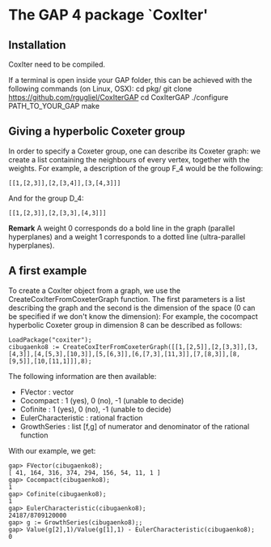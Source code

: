 The GAP 4 package `CoxIter'
==============================

Installation
---------------------------------
CoxIter need to be compiled.

If a terminal is open inside your GAP folder, this can be achieved with the following commands (on Linux, OSX):
	cd pkg/
	git clone https://github.com/rgugliel/CoxIterGAP
	cd CoxIterGAP
	./configure PATH_TO_YOUR_GAP
	make

Giving a hyperbolic Coxeter group
---------------------------------
In order to specify a Coxeter group, one can describe its Coxeter graph: we create a list containing the neighbours of every vertex, together with the weights.
For example, a description of the group F_4 would be the following:

`
[[1,[2,3]],[2,[3,4]],[3,[4,3]]]
`

And for the group D_4:

`
[[1,[2,3]],[2,[3,3],[4,3]]]
`

**Remark**
A weight 0 corresponds do a bold line in the graph (parallel hyperplanes) and a weight 1 corresponds to a dotted line (ultra-parallel hyperplanes). 

A first example
-----------------
To create a CoxIter object from a graph, we use the CreateCoxIterFromCoxeterGraph function. The first parameters is a list describing the graph and the second is the dimension of the space (0 can be specified if we don't know the dimension):
For example, the cocompact hyperbolic Coxeter group in dimension 8 can be described as follows:

	LoadPackage("coxiter");
	cibugaenko8 := CreateCoxIterFromCoxeterGraph([[1,[2,5]],[2,[3,3]],[3,[4,3]],[4,[5,3],[10,3]],[5,[6,3]],[6,[7,3],[11,3]],[7,[8,3]],[8,[9,5]],[10,[11,1]]],8);

The following information are then available:
* FVector : vector
* Cocompact : 1 (yes), 0 (no), -1 (unable to decide)
* Cofinite : 1 (yes), 0 (no), -1 (unable to decide)
* EulerCharacteristic : rational fraction
* GrowthSeries : list [f,g] of numerator and denominator of the rational function

With our example, we get:

	gap> FVector(cibugaenko8);
	[ 41, 164, 316, 374, 294, 156, 54, 11, 1 ]
	gap> Cocompact(cibugaenko8);
	1
	gap> Cofinite(cibugaenko8);
	1
	gap> EulerCharacteristic(cibugaenko8);
	24187/8709120000
	gap> g := GrowthSeries(cibugaenko8);;
	gap> Value(g[2],1)/Value(g[1],1) - EulerCharacteristic(cibugaenko8);
	0

